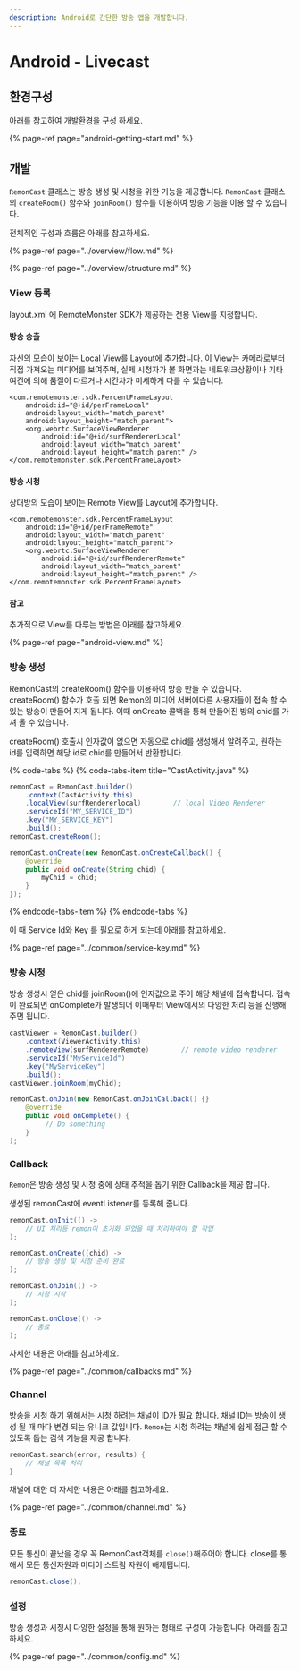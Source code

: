 ```yaml
---
description: Android로 간단한 방송 앱을 개발합니다.
---
```


# Android - Livecast

## 환경구성

아래를 참고하여 개발환경을 구성 하세요.

{% page-ref page="android-getting-start.md" %}

## 개발

`RemonCast` 클래스는 방송 생성 및 시청을 위한 기능을 제공합니다. `RemonCast` 클래스의 `createRoom()` 함수와 `joinRoom()` 함수를 이용하여 방송 기능을 이용 할 수 있습니다.

전체적인 구성과 흐름은 아래를 참고하세요.

{% page-ref page="../overview/flow.md" %}

{% page-ref page="../overview/structure.md" %}

### View 등록

layout.xml 에 RemoteMonster SDK가 제공하는 전용 View를 지정합니다. 

#### 방송 송출

자신의 모습이 보이는 Local View를 Layout에 추가합니다. 이 View는 카메라로부터 직접 가져오는 미디어를 보여주며, 실제 시청자가 볼 화면과는 네트워크상황이나 기타 여건에 의해 품질이 다르거나 시간차가 미세하게 다를 수 있습니다.

```markup
<com.remotemonster.sdk.PercentFrameLayout
    android:id="@+id/perFrameLocal"
    android:layout_width="match_parent"
    android:layout_height="match_parent">
    <org.webrtc.SurfaceViewRenderer
        android:id="@+id/surfRendererLocal"
        android:layout_width="match_parent"
        android:layout_height="match_parent" />
</com.remotemonster.sdk.PercentFrameLayout> 
```

#### 방송 시청

상대방의 모습이 보이는 Remote View를 Layout에 추가합니다.

```markup
<com.remotemonster.sdk.PercentFrameLayout
    android:id="@+id/perFrameRemote"
    android:layout_width="match_parent"
    android:layout_height="match_parent">
    <org.webrtc.SurfaceViewRenderer
        android:id="@+id/surfRendererRemote"
        android:layout_width="match_parent"
        android:layout_height="match_parent" />
</com.remotemonster.sdk.PercentFrameLayout>
```

#### 참고

추가적으로 View를 다루는 방법은 아래를 참고하세요.

{% page-ref page="android-view.md" %}

### 방송 생성

RemonCast의 createRoom\(\) 함수를 이용하여 방송 만들 수 있습니다. createRoom\(\) 함수가 호출 되면 Remon의 미디어 서버에다른 사용자들이 접속 할 수 있는 방송이 만들어 지게 됩니다. 이때 onCreate 콜백을 통해 만들어진 방의 chid를 가져 올 수 있습니다.

createRoom\(\) 호출시 인자값이 없으면 자동으로 chid를 생성해서 알려주고, 원하는 id를 입력하면 해당 id로 chid를 만들어서 반환합니다.

{% code-tabs %}
{% code-tabs-item title="CastActivity.java" %}
```java
remonCast = RemonCast.builder()
    .context(CastActivity.this)
    .localView(surfRendererlocal)        // local Video Renderer
    .serviceId("MY_SERVICE_ID")
    .key("MY_SERVICE_KEY")
    .build();
remonCast.createRoom();

remonCast.onCreate(new RemonCast.onCreateCallback() {
    @override
    public void onCreate(String chid) {
        myChid = chid;
    }
});
```
{% endcode-tabs-item %}
{% endcode-tabs %}

이 때 Service Id와 Key 를 필요로 하게 되는데 아래를 참고하세요.

{% page-ref page="../common/service-key.md" %}

### 방송 시청

방송 생성시 얻은 chid를 joinRoom\(\)에 인자값으로 주어 해당 채널에 접속합니다. 접속이 완료되면 onComplete가 발생되어 이때부터 View에서의 다양한 처리 등을 진행해 주면 됩니다.

```java
castViewer = RemonCast.builder()
    .context(ViewerActivity.this)
    .remoteView(surfRendererRemote)        // remote video renderer
    .serviceId("MyServiceId")
    .key("MyServiceKey")
    .build();
castViewer.joinRoom(myChid);

remonCast.onJoin(new RemonCast.onJoinCallback() {}
    @override
    public void onComplete() {
         // Do something
    }
);
```

### Callback

`Remon`은 방송 생성 및 시청 중에 상태 추적을 돕기 위한  Callback을 제공 합니다.

생성된 remonCast에 eventListener를 등록해 줍니다.

```java
remonCast.onInit(() ->
    // UI 처리등 remon이 초기화 되었을 때 처리하여야 할 작업
);

remonCast.onCreate((chid) ->
    // 방송 생성 및 시청 준비 완료
);

remonCast.onJoin(() ->
    // 시청 시작
);

remonCast.onClose(() ->
    // 종료
);
```

자세한 내용은 아래를 참고하세요.

{% page-ref page="../common/callbacks.md" %}

### Channel

방송을 시청 하기 위해서는 시청 하려는 채널이 ID가 필요 합니다. 채널 ID는 방송이 생성 될 때 마다 변경 되는 유니크 값입니다. `Remon`는 시청 하려는 채널에 쉽게 접근 할 수 있도록 돕는 검색 기능을 제공 합니다.

```swift
remonCast.search(error, results) {
    // 채널 목록 처리
}
```

채널에 대한 더 자세한 내용은 아래를 참고하세요.

{% page-ref page="../common/channel.md" %}

### 종료

모든 통신이 끝났을 경우 꼭 RemonCast객체를 `close()`해주어야 합니다. close를 통해서 모든 통신자원과 미디어 스트림 자원이 해제됩니다.

```java
remonCast.close();
```

### 설정

방송 생성과 시청시 다양한 설정을 통해 원하는 형태로 구성이 가능합니다. 아래를 참고하세요.

{% page-ref page="../common/config.md" %}



